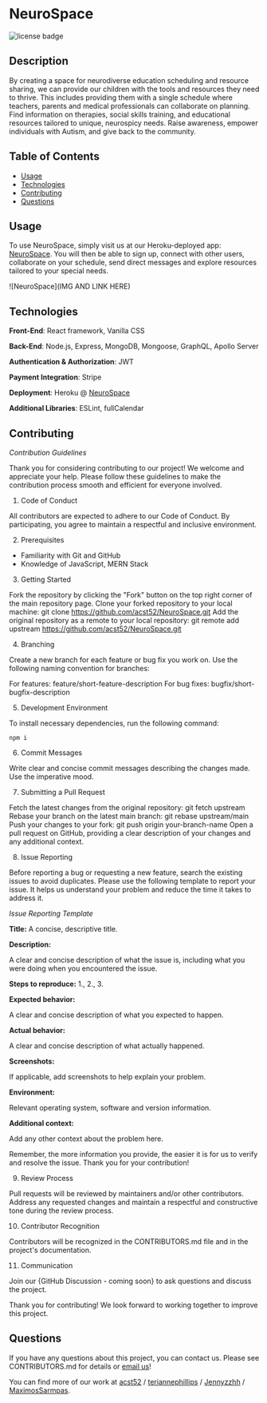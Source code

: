 # NeuroSpace
![license badge](https://img.shields.io/badge/license-MIT-brightgreen)

## Description

By creating a space for neurodiverse education scheduling and resource sharing, we can provide our children with the tools and resources they need to thrive. This includes providing them with a single schedule where teachers, parents and medical professionals can collaborate on planning. Find information on therapies, social skills training, and educational resources tailored to unique, neurospicy needs. Raise awareness, empower individuals with Autism, and give back to the community.

## Table of Contents

* [Usage](#usage)
* [Technologies](#technologies)
* [Contributing](#contributing)
* [Questions](#questions)

## Usage

To use NeuroSpace, simply visit us at our Heroku-deployed app: [NeuroSpace](https://group-1-project-3.herokuapp.com/). You will then be able to sign up, connect with other users, collaborate on your schedule, send direct messages and explore resources tailored to your special needs.

![NeuroSpace](IMG AND LINK HERE)

## Technologies

**Front-End**: React framework, Vanilla CSS

**Back-End**: Node.js, Express, MongoDB, Mongoose, GraphQL, Apollo Server

**Authentication & Authorization**: JWT

**Payment Integration**: Stripe

**Deployment**: Heroku @ [NeuroSpace](https://group-1-project-3.herokuapp.com/)

**Additional Libraries**: ESLint, fullCalendar

## Contributing

*Contribution Guidelines*

Thank you for considering contributing to our project! We welcome and appreciate your help. Please follow these guidelines to make the contribution process smooth and efficient for everyone involved.

1. Code of Conduct

All contributors are expected to adhere to our Code of Conduct. By participating, you agree to maintain a respectful and inclusive environment.

2. Prerequisites

- Familiarity with Git and GitHub
- Knowledge of JavaScript, MERN Stack

3. Getting Started

Fork the repository by clicking the "Fork" button on the top right corner of the main repository page.
Clone your forked repository to your local machine: git clone <https://github.com/acst52/NeuroSpace.git>
Add the original repository as a remote to your local repository: git remote add upstream <https://github.com/acst52/NeuroSpace.git>

4. Branching

Create a new branch for each feature or bug fix you work on. Use the following naming convention for branches:

For features: feature/short-feature-description
For bug fixes: bugfix/short-bugfix-description

5. Development Environment

To install necessary dependencies, run the following command:
```
npm i
```

6. Commit Messages

Write clear and concise commit messages describing the changes made. Use the imperative mood.

7. Submitting a Pull Request

Fetch the latest changes from the original repository: git fetch upstream
Rebase your branch on the latest main branch: git rebase upstream/main
Push your changes to your fork: git push origin your-branch-name
Open a pull request on GitHub, providing a clear description of your changes and any additional context.

8. Issue Reporting

Before reporting a bug or requesting a new feature, search the existing issues to avoid duplicates. Please use the following template to report your issue. It helps us understand your problem and reduce the time it takes to address it.

*Issue Reporting Template*

**Title:** A concise, descriptive title.

**Description:**

A clear and concise description of what the issue is, including what you were doing when you encountered the issue.

**Steps to reproduce:** 1., 2., 3.

**Expected behavior:**

A clear and concise description of what you expected to happen.

**Actual behavior:**

A clear and concise description of what actually happened.

**Screenshots:**

If applicable, add screenshots to help explain your problem.

**Environment:**

Relevant operating system, software and version information.

**Additional context:**

Add any other context about the problem here.

Remember, the more information you provide, the easier it is for us to verify and resolve the issue. Thank you for your contribution!

9. Review Process

Pull requests will be reviewed by maintainers and/or other contributors. Address any requested changes and maintain a respectful and constructive tone during the review process.

10. Contributor Recognition

Contributors will be recognized in the CONTRIBUTORS.md file and in the project's documentation.

11. Communication

Join our {GitHub Discussion - coming soon} to ask questions and discuss the project.

Thank you for contributing! We look forward to working together to improve this project.

## Questions

If you have any questions about this project, you can contact us. Please see CONTRIBUTORS.md for details or [email us](mailto:acst52@gmail.com)!

You can find more of our work at [acst52](https://github.com/acst52/) / [teriannephillips](https://github.com/teriannephillips) / [Jennyzzhh](https://github.com/Jennyzzhh) / [MaximosSarmpas](https://github.com/MaximosSarmpas).
